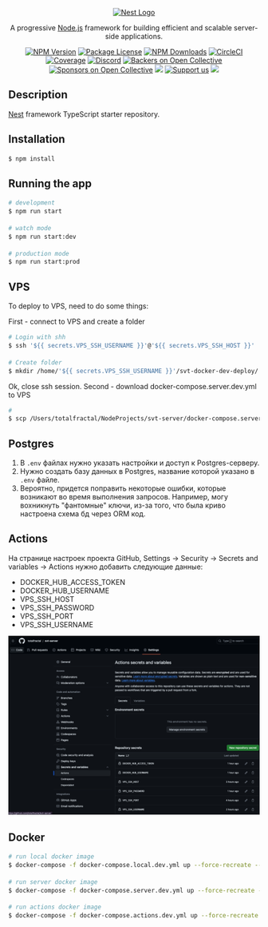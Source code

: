 <p align="center">
  <a href="http://nestjs.com/" target="blank"><img src="https://nestjs.com/img/logo-small.svg" width="200" alt="Nest Logo" /></a>
</p>

[circleci-image]: https://img.shields.io/circleci/build/github/nestjs/nest/master?token=abc123def456
[circleci-url]: https://circleci.com/gh/nestjs/nest

  <p align="center">A progressive <a href="http://nodejs.org" target="_blank">Node.js</a> framework for building efficient and scalable server-side applications.</p>
    <p align="center">
<a href="https://www.npmjs.com/~nestjscore" target="_blank"><img src="https://img.shields.io/npm/v/@nestjs/core.svg" alt="NPM Version" /></a>
<a href="https://www.npmjs.com/~nestjscore" target="_blank"><img src="https://img.shields.io/npm/l/@nestjs/core.svg" alt="Package License" /></a>
<a href="https://www.npmjs.com/~nestjscore" target="_blank"><img src="https://img.shields.io/npm/dm/@nestjs/common.svg" alt="NPM Downloads" /></a>
<a href="https://circleci.com/gh/nestjs/nest" target="_blank"><img src="https://img.shields.io/circleci/build/github/nestjs/nest/master" alt="CircleCI" /></a>
<a href="https://coveralls.io/github/nestjs/nest?branch=master" target="_blank"><img src="https://coveralls.io/repos/github/nestjs/nest/badge.svg?branch=master#9" alt="Coverage" /></a>
<a href="https://discord.gg/G7Qnnhy" target="_blank"><img src="https://img.shields.io/badge/discord-online-brightgreen.svg" alt="Discord"/></a>
<a href="https://opencollective.com/nest#backer" target="_blank"><img src="https://opencollective.com/nest/backers/badge.svg" alt="Backers on Open Collective" /></a>
<a href="https://opencollective.com/nest#sponsor" target="_blank"><img src="https://opencollective.com/nest/sponsors/badge.svg" alt="Sponsors on Open Collective" /></a>
  <a href="https://paypal.me/kamilmysliwiec" target="_blank"><img src="https://img.shields.io/badge/Donate-PayPal-ff3f59.svg"/></a>
    <a href="https://opencollective.com/nest#sponsor"  target="_blank"><img src="https://img.shields.io/badge/Support%20us-Open%20Collective-41B883.svg" alt="Support us"></a>
  <a href="https://twitter.com/nestframework" target="_blank"><img src="https://img.shields.io/twitter/follow/nestframework.svg?style=social&label=Follow"></a>
</p>
  <!--[![Backers on Open Collective](https://opencollective.com/nest/backers/badge.svg)](https://opencollective.com/nest#backer)
  [![Sponsors on Open Collective](https://opencollective.com/nest/sponsors/badge.svg)](https://opencollective.com/nest#sponsor)-->

## Description

[Nest](https://github.com/nestjs/nest) framework TypeScript starter repository.

## Installation

```bash
$ npm install
```

## Running the app

```bash
# development
$ npm run start

# watch mode
$ npm run start:dev

# production mode
$ npm run start:prod
```



## VPS

To deploy to VPS, need to do some things:

First - connect to VPS and create a folder

```bash
# Login with shh
$ ssh '${{ secrets.VPS_SSH_USERNAME }}'@'${{ secrets.VPS_SSH_HOST }}'

# Create folder
$ mkdir /home/'${{ secrets.VPS_SSH_USERNAME }}'/svt-docker-dev-deploy/
```
Ok, close ssh session.
Second - download docker-compose.server.dev.yml to VPS

```bash
# 
$ scp /Users/totalfractal/NodeProjects/svt-server/docker-compose.server.dev.yml root@188.225.47.232:/home/drngk/svt-docker-dev-deploy
```

## Postgres

1. В `.env` файлах нужно указать настройки и доступ к Postgres-серверу.
2. Нужно создать базу данных в Postgres, название которой указано в `.env` файле.
3. Вероятно, придется поправить некоторые ошибки, которые возникают во время выполнения запросов. Например, могу  вохникнуть "фантомные" ключи, из-за того, что была криво настроена схема бд через ORM код.

## Actions

На странице настроек проекта GitHub, 
Settings -> Security -> Secrets and variables -> Actions 
нужно добавить следующие данные:
- DOCKER_HUB_ACCESS_TOKEN
- DOCKER_HUB_USERNAME
- VPS_SSH_HOST
- VPS_SSH_PASSWORD
- VPS_SSH_PORT
- VPS_SSH_USERNAME

![alt text](image.png)

## Docker

```bash
# run local docker image
$ docker-compose -f docker-compose.local.dev.yml up --force-recreate --build --no-deps -d

# run server docker image
$ docker-compose -f docker-compose.server.dev.yml up --force-recreate --build --no-deps -d

# run actions docker image
$ docker-compose -f docker-compose.actions.dev.yml up --force-recreate --build --no-deps -d
```
